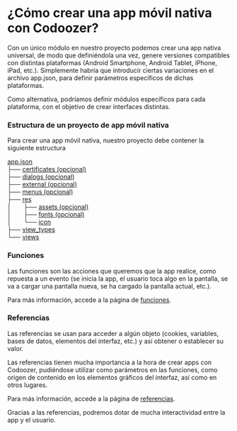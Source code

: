 # ¿Cómo crear una app móvil nativa con Codoozer?

Con un único módulo en nuestro proyecto podemos crear una app nativa universal, de modo que definiéndola una vez, genere versiones compatibles con distintas plataformas (Android Smartphone, Android Tablet, iPhone, iPad, etc.). Simplemente habría que introducir ciertas variaciones en el archivo app.json, para definir parámetros específicos de dichas plataformas.

Como alternativa, podríamos definir módulos específicos para cada plataforma, con el objetivo de crear interfaces distintas.

### Estructura de un proyecto de app móvil nativa

Para crear una app móvil nativa, nuestro proyecto debe contener la siguiente estructura

[app.json](app.json)  
├── [certificates (opcional)](certificates)  
├── [dialogs (opcional)](dialogs)  
├── [external (opcional)](external)  
├── [menus (opcional)](menus)  
├── [res](res)  
│&emsp;&emsp;├── [assets (opcional)](res)  
│&emsp;&emsp;├── [fonts (opcional)](res)  
│&emsp;&emsp;└── [icon](res)  
├── [view_types](view_types)  
└── [views](views)  



### Funciones

Las funciones son las acciones que queremos que la app realice, como repuesta a un evento (se inicia la app, el usuario toca algo en la pantalla, se va a cargar una pantalla nueva, se ha cargado la pantalla actual, etc.).

Para más información, accede a la página de [funciones](funciones).


### Referencias

Las referencias se usan para acceder a algún objeto (cookies, variables, bases de datos, elementos del interfaz, etc.) y así obtener o establecer su valor.

Las referencias tienen mucha importancia a la hora de crear apps con Codoozer, pudiéndose utilizar como parámetros en las funciones, como origen de contenido en los elementos gráficos del interfaz, así como en otros lugares.

Para más información, accede a la página de [referencias](referencias).

Gracias a las referencias, podremos dotar de mucha interactividad entre la app y el usuario.


